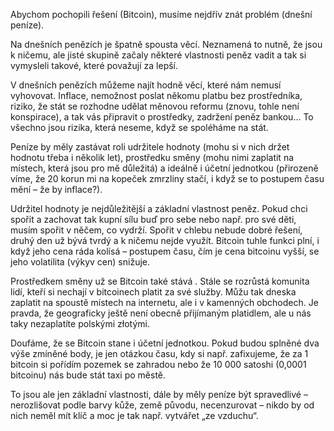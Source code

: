 Abychom pochopili řešení (Bitcoin), musíme nejdřív znát problém (dnešní peníze).

Na dnešních penězích je špatně spousta věcí. Neznamená to nutně, že jsou k ničemu, ale jisté skupině začaly některé vlastnosti peněz vadit a tak si vymysleli takové, které považují za lepší.

V dnešních penězích můžeme najít hodně věcí, které nám nemusí vyhovovat. Inflace, nemožnost poslat někomu platbu bez prostředníka, riziko, že stát se rozhodne udělat měnovou reformu (znovu, tohle není konspirace), a tak vás připravit o prostředky, zadržení peněz bankou… To všechno jsou rizika, která neseme, když se spoléháme na stát.

Peníze by měly zastávat roli udržitele hodnoty (mohu si v nich držet hodnotu třeba i několik let), prostředku směny (mohu nimi zaplatit na místech, která jsou pro mě důležitá) a ideálně i účetní jednotkou (přirozeně víme, že 20 korun mi na kopeček zmrzliny stačí, i když se to postupem času mění – že by inflace?).

Udržitel hodnoty je nejdůležitější a základní vlastnost peněz. Pokud chci spořit a zachovat tak kupní sílu buď pro sebe nebo např. pro své děti, musím spořit v něčem, co vydrží. Spořit v chlebu nebude dobré řešení, druhý den už bývá tvrdý a k ničemu nejde využít. Bitcoin tuhle funkci plní, i když jeho cena ráda kolísá – postupem času, čím je cena bitcoinu vyšší, se jeho volatilita (výkyv cen) snižuje.

Prostředkem směny už se Bitcoin také stává . Stále se rozrůstá komunita lidí, kteří si nechají v bitcoinech platit za své služby. Můžu tak dneska zaplatit na spoustě místech na internetu, ale i v kamenných obchodech. Je pravda, že geograficky ještě není obecně přijímaným platidlem, ale u nás taky nezaplatíte polskými złotými.

Doufáme, že se Bitcoin stane i účetní jednotkou. Pokud budou splněné dva výše zmíněné body, je jen otázkou času, kdy si např. zafixujeme, že za 1 bitcoin si pořídím pozemek se zahradou nebo že 10 000 satoshi (0,0001 bitcoinu) nás bude stát taxi po městě.

To jsou ale jen základní vlastnosti, dále by měly peníze být spravedlivé – nerozlišovat podle barvy kůže, země původu, necenzurovat – nikdo by od nich neměl mít klíč a moc je tak např. vytvářet „ze vzduchu“.
